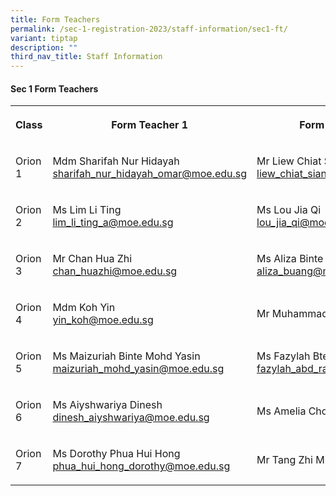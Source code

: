 ```yaml
---
title: Form Teachers
permalink: /sec-1-registration-2023/staff-information/sec1-ft/
variant: tiptap
description: ""
third_nav_title: Staff Information
---
```

<h4>Sec 1 Form Teachers</h4><table><tbody><tr><th rowspan="1" colspan="1"><p>Class</p></th><th rowspan="1" colspan="1"><p>Form Teacher 1</p></th><th rowspan="1" colspan="1"><p>Form Teacher 2</p></th></tr><tr><td rowspan="1" colspan="1"><p>Orion 1</p></td><td rowspan="1" colspan="1"><p>Mdm Sharifah Nur Hidayah<br><a href="mailto:sharifah_nur_hidayah_omar@moe.edu.sg" rel="noopener noreferrer nofollow" target="_blank">sharifah_nur_hidayah_omar@moe.edu.sg</a></p></td><td rowspan="1" colspan="1"><p>Mr Liew Chiat Siang<br><a href="mailto:liew_chiat_siang@moe.edu.sg" rel="noopener noreferrer nofollow" target="_blank">liew_chiat_siang@moe.edu.sg</a></p></td></tr><tr><td rowspan="1" colspan="1"><p>Orion 2</p></td><td rowspan="1" colspan="1"><p>Ms Lim Li Ting <br><a href="mailto:lim_li_ting_a@moe.edu.sg" rel="noopener noreferrer nofollow" target="_blank">lim_li_ting_a@moe.edu.sg</a></p></td><td rowspan="1" colspan="1"><p>Ms Lou Jia Qi<br><a href="mailto:lou_jia_qi@moe.edu.sg" rel="noopener noreferrer nofollow" target="_blank">lou_jia_qi@moe.edu.sg</a></p></td></tr><tr><td rowspan="1" colspan="1"><p>Orion 3</p></td><td rowspan="1" colspan="1"><p>Mr Chan Hua Zhi<br><a href="mailto:chan_huazhi@moe.edu.sg" rel="noopener noreferrer nofollow" target="_blank">chan_huazhi@moe.edu.sg</a></p></td><td rowspan="1" colspan="1"><p>Ms Aliza Binte Buang<br><a href="mailto:chan_huazhi@moe.edu.sg" rel="noopener noreferrer nofollow" target="_blank">aliza_buang@moe.edu.sg</a></p></td></tr><tr><td rowspan="1" colspan="1"><p>Orion 4</p></td><td rowspan="1" colspan="1"><p>Mdm Koh Yin<br><a href="mailto:yin_koh@moe.edu.sg" rel="noopener noreferrer nofollow" target="_blank">yin_koh@moe.edu.sg</a></p></td><td rowspan="1" colspan="1"><p>Mr Muhammad Aqil Bin Suhaimi</p></td></tr><tr><td rowspan="1" colspan="1"><p>Orion 5</p></td><td rowspan="1" colspan="1"><p>Ms Maizuriah Binte Mohd Yasin<br><a href="mailto:maizuriah_mohd_yasin@moe.edu.sg" rel="noopener noreferrer nofollow" target="_blank">maizuriah_mohd_yasin@moe.edu.sg</a></p></td><td rowspan="1" colspan="1"><p>Ms Fazylah Bte Abd Rahman<br><a href="mailto:fazylah_abd_rahman@moe.edu.sg" rel="noopener noreferrer nofollow" target="_blank">fazylah_abd_rahman@moe.edu.sg</a></p></td></tr><tr><td rowspan="1" colspan="1"><p>Orion 6</p></td><td rowspan="1" colspan="1"><p>Ms Aiyshwariya Dinesh<br><a href="mailto:dinesh_aiyshwariya@moe.edu.sg" rel="noopener noreferrer nofollow" target="_blank">dinesh_aiyshwariya@moe.edu.sg</a></p></td><td rowspan="1" colspan="1"><p>Ms Amelia Choo Shu Xian</p></td></tr><tr><td rowspan="1" colspan="1"><p>Orion 7</p></td><td rowspan="1" colspan="1"><p>Ms Dorothy Phua Hui Hong<br><a href="mailto:phua_hui_hong_dorothy@moe.edu.sg" rel="noopener noreferrer nofollow" target="_blank"><u>phua_hui_hong_dorothy@moe.edu.sg</u></a></p></td><td rowspan="1" colspan="1"><p>Mr Tang Zhi Ming</p></td></tr></tbody></table><p></p>